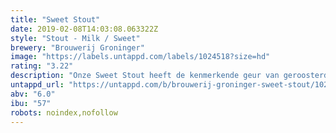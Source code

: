 ```yaml
---
title: "Sweet Stout"
date: 2019-02-08T14:03:08.063322Z
style: "Stout - Milk / Sweet"
brewery: "Brouwerij Groninger"
image: "https://labels.untappd.com/labels/1024518?size=hd"
rating: "3.22"
description: "Onze Sweet Stout heeft de kenmerkende geur van geroosterde gerst en mout met een vleugje cacao. Een donker gebrand bitterzoet en romig bier. Zacht van smaak en donker van kleur.   Ingrediënten: Pale Ale, Munich-, Amber-, chocolade- en zwarte mout. East Kent Goldings hop, gist en water."
untappd_url: "https://untappd.com/b/brouwerij-groninger-sweet-stout/1024518"
abv: "6.0"
ibu: "57"
robots: noindex,nofollow
---
```


